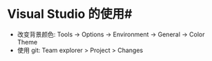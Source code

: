 # Visual Studio 的使用#

* 改变背景颜色: Tools -> Options -> Environment -> General -> Color Theme
* 使用 git: Team explorer > Project > Changes
